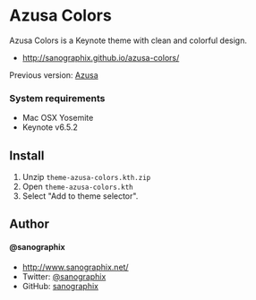 Azusa Colors
=============

Azusa Colors is a Keynote theme with clean and colorful design.

- <http://sanographix.github.io/azusa-colors/>

Previous version: [Azusa](http://sanographix.github.io/azusa-keynote/)

### System requirements

- Mac OSX Yosemite
- Keynote v6.5.2

## Install

1. Unzip `theme-azusa-colors.kth.zip`
2. Open `theme-azusa-colors.kth`
3. Select "Add to theme selector".

## Author

#### @sanographix

* <http://www.sanographix.net/>
* Twitter: [@sanographix](https://twitter.com/sanographix)
* GitHub: [sanographix](https://github.com/sanographix)
